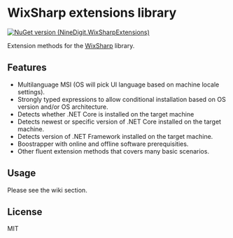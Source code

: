 # WixSharp extensions library

[![NuGet version (NineDigit.WixSharpExtensions)](https://img.shields.io/nuget/v/NineDigit.WixSharpExtensions)](https://www.nuget.org/packages/NineDigit.WixSharpExtensions/)

Extension methods for the [WixSharp](https://github.com/oleg-shilo/wixsharp) library.

## Features

- Multilanguage MSI (OS will pick UI language based on machine locale settings).
- Strongly typed expressions to allow conditional installation based on OS version and/or OS architecture.
- Detects whether .NET Core is installed on the target machine
- Detects newest or specific version of .NET Core installed on the target machine.
- Detects version of .NET Framework installed on the target machine.
- Boostrapper with online and offline software prerequisities.
- Other fluent extension methods that covers many basic scenarios.

## Usage

Please see the wiki section.

## License

MIT
